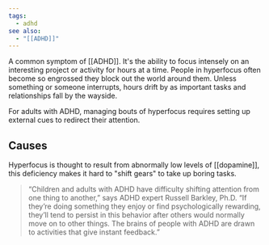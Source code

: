 ```yaml
---
tags:
  - adhd
see also:
  - "[[ADHD]]"
---
```

A common symptom of [[ADHD]]. It's the ability to focus intensely on an interesting project or activity for hours at a time. People in hyperfocus often become so engrossed they block out the world around them. Unless something or someone interrupts, hours drift by as important tasks and relationships fall by the wayside.

For adults with ADHD, managing bouts of hyperfocus requires setting up external cues to redirect their attention.

## Causes
Hyperfocus is thought to result from abnormally low levels of [[dopamine]], this deficiency makes it hard to "shift gears" to take up boring tasks.

> “Children and adults with ADHD have difficulty shifting attention from one thing to another,” says ADHD expert Russell Barkley, Ph.D. “If they’re doing something they enjoy or find psychologically rewarding, they’ll tend to persist in this behavior after others would normally move on to other things. The brains of people with ADHD are drawn to activities that give instant feedback.”
